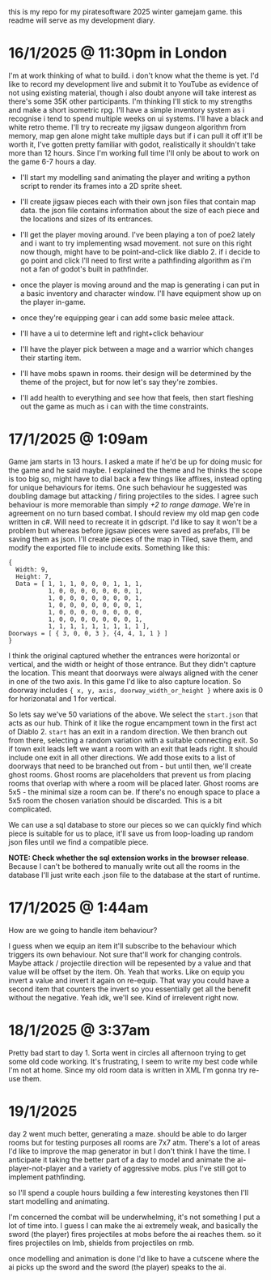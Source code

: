 this is my repo for my piratesoftware 2025 winter gamejam game. this readme will serve as my development diary.

# 16/1/2025 @ 11:30pm in London

I'm at work thinking of what to build. i don't know what the theme is yet.
I'd like to record my development live and submit it to YouTube as evidence of not using existing material, though i also doubt anyone will take interest as there's some 35K other participants. 
I'm thinking I'll stick to my strengths and make a short isometric rpg. I'll have a simple inventory system as i recognise i tend to spend multiple weeks on ui systems.
I'll have a black and white retro theme. I'll try to recreate my jigsaw dungeon algorithm from memory, map gen alone might take multiple days but if i can pull it off it'll be worth it,  I've gotten pretty familiar with godot, realistically it shouldn't take more than 12 hours. 
Since I'm working full time I'll only be about to work on the game 6-7 hours a day. 

* I'll start my modelling sand animating the player and writing a python script to render its frames into a 2D sprite sheet.
* I'll create jigsaw pieces each with their own json files that contain map data. the json file contains information about the size of each piece and the locations and sizes of its entrances.
* I'll get the player moving around. I've been playing a ton of poe2 lately and i want to try implementing wsad movement. not sure on this right now though, might have to be point-and-click like diablo 2. if i decide to go point and click I'll need to first write a pathfinding algorithm as i'm not a fan of godot's built in pathfinder. 
* once the player is moving around and the map is generating i can put in a basic inventory and character window. I'll have equipment show up on the player in-game.
* once they're equipping gear i can add some basic melee attack.
* I'll have a ui to determine left and right+click behaviour
* I'll have the player pick between a mage and a warrior which changes their starting item.
* I'll have mobs spawn in rooms. their design will be determined by the theme of the project, but for now let's say they're zombies.

* I'll add health to everything and see how that feels, then start fleshing out the game as much as i can with the time constraints.

# 17/1/2025 @ 1:09am

Game jam starts in 13 hours. I asked a mate if he'd be up for doing music for the game and he said maybe. I explained the theme and he thinks the scope is too big so, might have to dial back a few things like affixes, instead opting for unique behaviours for items. One such behaviour he suggested was doubling damage but attacking / firing projectiles to the sides. I agree such behaviour is more memorable than simply _+2 to range damage_.
We're in agreement on no turn based combat.
I should review my old map gen code written in c#. Will need to recreate it in gdscript. I'd like to say it won't be a problem but whereas before jigsaw pieces were saved as prefabs, I'll be saving them as json. I'll create pieces of the map in Tiled, save them, and modify the exported file to include exits. Something like this:

```
{
  Width: 9,
  Height: 7,
  Data = [ 1, 1, 1, 0, 0, 0, 1, 1, 1,
           1, 0, 0, 0, 0, 0, 0, 0, 1,
           1, 0, 0, 0, 0, 0, 0, 0, 1,
           1, 0, 0, 0, 0, 0, 0, 0, 1,
           1, 0, 0, 0, 0, 0, 0, 0, 0,
           1, 0, 0, 0, 0, 0, 0, 0, 1,
           1, 1, 1, 1, 1, 1, 1, 1, 1 ],
Doorways = [ { 3, 0, 0, 3 }, {4, 4, 1, 1 } ]
}
```

I think the original captured whether the entrances were horizontal or vertical, and the width or height of those entrance. But they didn't capture the location. This meant that doorways were always aligned with the cener in one of the two axis. In this game I'd like to also capture location. So doorway includes `{ x, y, axis, doorway_width_or_height }` where axis is 0 for horizonatal and 1 for vertical.

So lets say we've 50 variations of the above. We select the `start.json` that acts as our hub. Think of it like the rogue encampment town in the first act of Diablo 2. `start` has an exit in a random direction. We then branch out from there, selecting a random variation with a suitable connecting exit. So if town exit leads left we want a room with an exit that leads right. 
It should include one exit in all other directions. We add those exits to a list of doorways that need to be branched out from - but until then, we'll create ghost rooms. Ghost rooms are placeholders that prevent us from placing rooms that overlap with where a room will be placed later. Ghost rooms are 5x5 - the minimal size a room can be. If there's no enough space to place a 5x5 room the chosen variation should be discarded. This is a bit complicated.

We can use a sql database to store our pieces so we can quickly find which piece is suitable for us to place, it'll save us from loop-loading up random json files until we find a compatible piece.

**NOTE: Check whether the sql extension works in the browser release**.
Because I can't be bothered to manually write out all the rooms in the database I'll just write each .json file to the database at the start of runtime.

# 17/1/2025 @ 1:44am

How are we going to handle item behaviour?

I guess when we equip an item it'll subscribe to the behaviour which triggers its own behaviour.
Not sure that'll work for changing controls. Maybe attack / projectile direction will be repesented by a value and that value will be offset by the item. Oh. Yeah that works. Like on equip you invert a value and invert it again on re-equip. That way you could have a second item that counters the invert so you essentially get all the benefit without the negative. Yeah idk, we'll see. Kind of irrelevent right now.

# 18/1/2025 @ 3:37am

Pretty bad start to day 1. Sorta went in circles all afternoon trying to get some old code working. It's frustrating, I seem to write my best code while I'm not at home.
Since my old room data is written in XML I'm gonna try re-use them.

# 19/1/2025

day 2 went much better, generating a maze. should be able to do larger rooms but for testing purposes all rooms are 7x7 atm.
There's a lot of areas I'd like to improve the map generator in but I don't think I have the time. I anticipate it taking the better part of a day to model and animate the ai-player-not-player and a variety of aggressive mobs. plus I've still got to implement pathfinding.

so I'll spend a couple hours building a few interesting keystones then I'll start modelling and animating. 

I'm concerned the combat will be underwhelming, it's not something I put a lot of time into.
I guess I can make the ai extremely weak, and basically the sword (the player) fires projectiles at mobs before the ai reaches them. so it fires projectiles on lmb, shields from projectiles on rmb.

once modelling and animation is done I'd like to have a cutscene where the ai picks up the sword and the sword (the player) speaks to the ai.